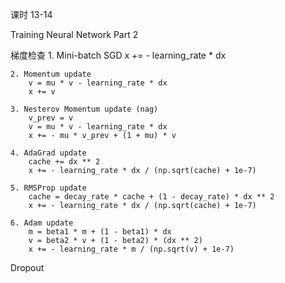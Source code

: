 课时 13-14

Training Neural Network Part 2

梯度检查
	1. Mini-batch SGD
		x += - learning_rate * dx

	2. Momentum update
		v = mu * v - learning_rate * dx
		x += v

	3. Nesterov Momentum update (nag)
		v_prev = v
		v = mu * v - learning_rate * dx
		x += - mu * v_prev + (1 + mu) * v

	4. AdaGrad update
		cache += dx ** 2
		x += - learning_rate * dx / (np.sqrt(cache) + 1e-7)

	5. RMSProp update
		cache = decay_rate * cache + (1 - decay_rate) * dx ** 2
		x += - learning_rate * dx / (np.sqrt(cache) + 1e-7)

	6. Adam update
		m = beta1 * m + (1 - beta1) * dx
		v = beta2 * v + (1 - beta2) * (dx ** 2)
		x += - learning_rate * m / (np.sqrt(v) + 1e-7)


Dropout